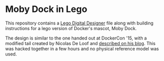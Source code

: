 # Moby Dock in Lego

This repository contains a [Lego Digital Designer](http://ldd.lego.com) file along with building instructions for a lego version of Docker's mascot, Moby Dock.

The design is similar to the one handed out at DockerCon '15, with a modified tail created by Nicolas De Loof and [described on his blog](http://blog.loof.fr/2015/11/dockercon15-lego-moby-dock.html).
This was hacked together in a few hours and no physical reference model was used.
